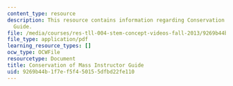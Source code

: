 ```yaml
---
content_type: resource
description: This resource contains information regarding Conservation of Mass Instructor
  Guide.
file: /media/courses/res-tll-004-stem-concept-videos-fall-2013/9269b44b1f7ef5f450155dfbd22fe110_MITRES_TLL-004F13_CMass_IG.pdf
file_type: application/pdf
learning_resource_types: []
ocw_type: OCWFile
resourcetype: Document
title: Conservation of Mass Instructor Guide
uid: 9269b44b-1f7e-f5f4-5015-5dfbd22fe110
---
```

